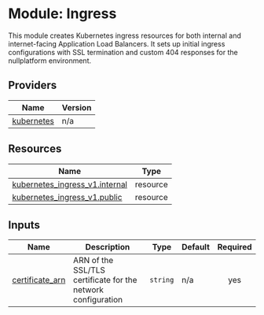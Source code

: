 # Module: Ingress

This module creates Kubernetes ingress resources for both internal and internet-facing Application Load Balancers. It sets up initial ingress configurations with SSL termination and custom 404 responses for the nullplatform environment.

<!-- BEGIN_TF_DOCS -->


## Providers

| Name | Version |
|------|---------|
| <a name="provider_kubernetes"></a> [kubernetes](#provider\_kubernetes) | n/a |

## Resources

| Name | Type |
|------|------|
| [kubernetes_ingress_v1.internal](https://registry.terraform.io/providers/hashicorp/kubernetes/latest/docs/resources/ingress_v1) | resource |
| [kubernetes_ingress_v1.public](https://registry.terraform.io/providers/hashicorp/kubernetes/latest/docs/resources/ingress_v1) | resource |

## Inputs

| Name | Description | Type | Default | Required |
|------|-------------|------|---------|:--------:|
| <a name="input_certificate_arn"></a> [certificate\_arn](#input\_certificate\_arn) | ARN of the SSL/TLS certificate for the network configuration | `string` | n/a | yes |
<!-- END_TF_DOCS -->